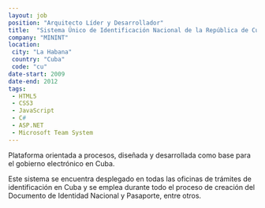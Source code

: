 ```yaml
---
layout: job
position: "Arquitecto Líder y Desarrollador"
title:  "Sistema Único de Identificación Nacional de la República de Cuba"
company: "MININT"
location:
 city: "La Habana"
 country: "Cuba"
 code: "cu"
date-start: 2009
date-end: 2012
tags:
 - HTML5
 - CSS3
 - JavaScript
 - C#
 - ASP.NET
 - Microsoft Team System
---
```


Plataforma orientada a procesos, diseñada y desarrollada como base para el gobierno electrónico en Cuba.

Este sistema se encuentra desplegado en todas las oficinas de trámites de identificación en Cuba y se emplea durante
todo el proceso de creación del Documento de Identidad Nacional y Pasaporte, entre otros.